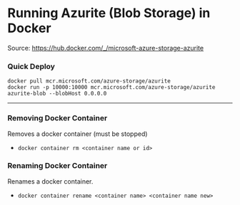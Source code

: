 # Running Azurite (Blob Storage) in Docker
Source: https://hub.docker.com/_/microsoft-azure-storage-azurite


### Quick Deploy
```
docker pull mcr.microsoft.com/azure-storage/azurite
docker run -p 10000:10000 mcr.microsoft.com/azure-storage/azurite azurite-blob --blobHost 0.0.0.0
```

---------------------------

### Removing Docker Container
Removes a docker container (must be stopped)
- ```docker container rm <container name or id>```
  

### Renaming Docker Container
Renames a docker container.
- ```docker container rename <container name> <container name new>```
